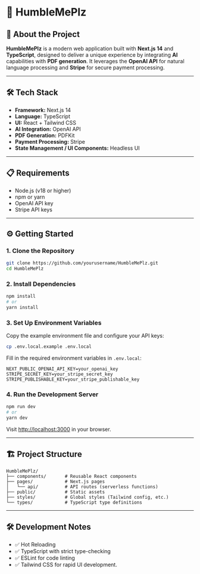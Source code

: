 # 🙏 HumbleMePlz

## 🚀 About the Project

**HumbleMePlz** is a modern web application built with **Next.js 14** and **TypeScript**, designed to deliver a unique experience by integrating **AI** capabilities with **PDF generation**. It leverages the **OpenAI API** for natural language processing and **Stripe** for secure payment processing.

---

## 🛠️ Tech Stack

- **Framework:** Next.js 14  
- **Language:** TypeScript  
- **UI:** React + Tailwind CSS  
- **AI Integration:** OpenAI API  
- **PDF Generation:** PDFKit  
- **Payment Processing:** Stripe  
- **State Management / UI Components:** Headless UI  

---

## 📋 Requirements

- Node.js (v18 or higher)  
- npm or yarn  
- OpenAI API key  
- Stripe API keys  

---

## ⚙️ Getting Started

### 1. Clone the Repository

```bash
git clone https://github.com/yourusername/HumbleMePlz.git
cd HumbleMePlz
```

### 2. Install Dependencies

```bash
npm install
# or
yarn install
```

### 3. Set Up Environment Variables

Copy the example environment file and configure your API keys:

```bash
cp .env.local.example .env.local
```

Fill in the required environment variables in `.env.local`:

```env
NEXT_PUBLIC_OPENAI_API_KEY=your_openai_key
STRIPE_SECRET_KEY=your_stripe_secret_key
STRIPE_PUBLISHABLE_KEY=your_stripe_publishable_key
```

### 4. Run the Development Server

```bash
npm run dev
# or
yarn dev
```

Visit [http://localhost:3000](http://localhost:3000) in your browser.

---

## 🏗️ Project Structure

```
HumbleMePlz/
├── components/       # Reusable React components
├── pages/            # Next.js pages
│   └── api/          # API routes (serverless functions)
├── public/           # Static assets
├── styles/           # Global styles (Tailwind config, etc.)
└── types/            # TypeScript type definitions
```
---

## 🛠️ Development Notes

- ✅ Hot Reloading  
- ✅ TypeScript with strict type-checking  
- ✅ ESLint for code linting  
- ✅ Tailwind CSS for rapid UI development.